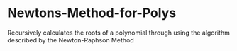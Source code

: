# Newtons-Method-for-Polys
Recursively calculates the roots of a polynomial through using the algorithm described by the Newton-Raphson Method
